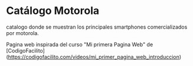# Catálogo Motorola

catalogo donde se muestran los principales smartphones comercializados por motorola.

Pagina web inspirada del curso "Mi primera Pagina Web" de [CodigoFacilito] (https://codigofacilito.com/videos/mi_primer_pagina_web_introduccion) 
